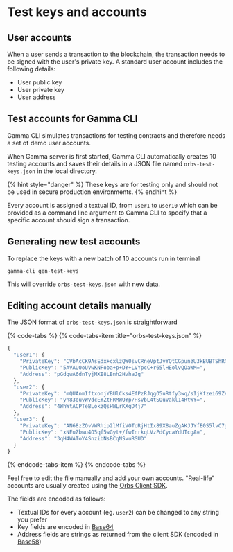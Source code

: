 # Test keys and accounts

## User accounts

When a user sends a transaction to the blockchain, the transaction needs to be signed with the user's private key. A standard user account includes the following details:

* User public key
* User private key
* User address

## Test accounts for Gamma CLI

Gamma CLI simulates transactions for testing contracts and therefore needs a set of demo user accounts.

When Gamma server is first started, Gamma CLI automatically creates 10 testing accounts and saves their details in a JSON file named `orbs-test-keys.json` in the local directory.

{% hint style="danger" %}
These keys are for testing only and should not be used in secure production environments.
{% endhint %}

Every account is assigned a textual ID, from `user1` to `user10` which can be provided as a command line argument to Gamma CLI to specify that a specific account should sign a transaction.

## Generating new test accounts

To replace the keys with a new batch of 10 accounts run in terminal

```text
gamma-cli gen-test-keys
```

This will override `orbs-test-keys.json` with new data.

## Editing account details manually

The JSON format of `orbs-test-keys.json` is straightforward

{% code-tabs %}
{% code-tabs-item title="orbs-test-keys.json" %}
```javascript
{
  "user1": {
    "PrivateKey": "CVbAcCK9AsEdx+cxlzQW0svCRneVptJyYQtCGpunzU3kBUBTShRXAo0Whtr6n4Nj4tVilwL6vrmUcSiW9A5pYw==",
    "PublicKey": "5AVAU0oUVwKNFoba+p+DY+LVYpcC+r65lHEolvQOaWM=",
    "Address": "pGdqwA6dnTyjMXE8LBnh2HvhaJg"
  },
  "user2": {
    "PrivateKey": "mQUAnmIftxonjYBUlCks4EfPzRJqgO5uRtfy3wq/sIjKfzei69ZV1wRhm0VExY5in8exVsvi1I65VqSXXhG1Zg==",
    "PublicKey": "yn83ouvWVdcEYZtFRMWOYp/HsVbL4tSOuVakl14RtWY=",
    "Address": "4WhWtACPTeBLokzQsHWLrKXgD4j7"
  },
  "user3": {
    "PrivateKey": "AN68zZOvVWRhip2lMfiVOToRjHtIx89X8auZgAKJJYfE0S5lvC7g7mp/nAbK379/AieuSotXM90LJxph1RNyAA==",
    "PublicKey": "xNEuZbwu4O5qf5wGyt+/fwInrkqLVzPdCycaYdUTcgA=",
    "Address": "3qH4WAToY4SnzibNsBCqNSvuRSUD"
  }
}
```
{% endcode-tabs-item %}
{% endcode-tabs %}

Feel free to edit the file manually and add your own accounts. "Real-life" accounts are usually created using the [Orbs Client SDK](https://github.com/orbs-network/orbs-client-sdk-go).

The fields are encoded as follows:

* Textual IDs for every account \(eg. `user2`\) can be changed to any string you prefer
* Key fields are encoded in [Base64](https://en.wikipedia.org/wiki/Base64)
* Address fields are strings as returned from the client SDK \(encoded in [Base58](https://en.wikipedia.org/wiki/Base58)\)

